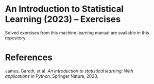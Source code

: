 # An Introduction to Statistical Learning (2023) – Exercises

Solved exercises from this machine learning manual are available in this repository.

# References

James, Gareth, et al. *An introduction to statistical learning: With applications in Python*. Springer Nature, 2023.